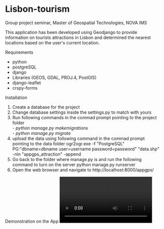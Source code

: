 # Lisbon-tourism
Group project seminar, Master of Geospatial Technologies, NOVA IMS

This application has been developed using Geodjango to provide information on tourists attractions in Lisbon and determined the nearest locations based on the user's current location.

Requirements 
   - python 
   - postgreSQL 
   - django 
   - Libraries (GEOS, GDAL, PROJ.4, PostGIS) 
   - django-leaflet 
   - crspy-forms

Installation

1. Create a database for the project
2. Change database settings inside the settings.py to match with yours
3. Run following commands in the commad prompt pointing to the project folder\
         - *python manage.py makemigrations*\
         - *python manage.py migrate*
4. upload the data using following command in the commad prompt pointing to the data folder ogr2ogr.exe -f "PostgreSQL" PG:"dbname=dbname user=username password=password" "data.shp" -nln "appgps_attraction" -append
5. Go back to the folder where manage.py is and run the following command to turn on the server python manage.py runserver
6. Open the web browser and navigate to http://localhost:8000/appgps/


Demonstration on the App
![](demo.mp4)
